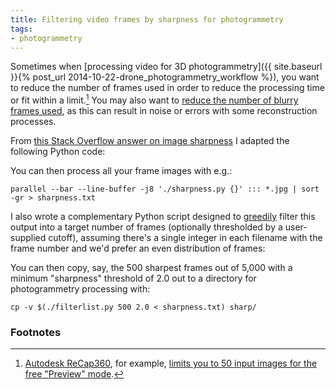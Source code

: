```yaml
---
title: Filtering video frames by sharpness for photogrammetry
tags:
- photogrammetry
---
```


Sometimes when [processing video for 3D photogrammetry]({{ site.baseurl }}{% post_url 2014-10-22-drone_photogrammetry_workflow %}), you want to reduce the number of frames used in order to reduce the processing time or fit within a limit.[^recap360] You may also want to [reduce the number of blurry frames used](https://groups.google.com/forum/#!searchin/vsfm/video/vsfm/3nplT9Tmyuw/56UAm497oaMJ), as this can result in noise or errors with some reconstruction processes.

From [this Stack Overflow answer on image sharpness](http://stackoverflow.com/a/26014796) I adapted the following Python code:

<script src="https://gist.github.com/ryanfb/1fee5bda078c786d21f0.js?file=sharpness.py"></script>

You can then process all your frame images with e.g.:

    parallel --bar --line-buffer -j8 './sharpness.py {}' ::: *.jpg | sort -gr > sharpness.txt

I also wrote a complementary Python script designed to [greedily](http://en.wikipedia.org/wiki/Greedy_algorithm) filter this output into a target number of frames (optionally thresholded by a user-supplied cutoff), assuming there's a single integer in each filename with the frame number and we'd prefer an even distribution of frames:

<script src="https://gist.github.com/ryanfb/1fee5bda078c786d21f0.js?file=filterlist.py"></script>

You can then copy, say, the 500 sharpest frames out of 5,000 with a minimum "sharpness" threshold of 2.0 out to a directory for photogrammetry processing with:

    cp -v $(./filterlist.py 500 2.0 < sharpness.txt) sharp/

### Footnotes

[^recap360]: [Autodesk ReCap360](https://recap360.autodesk.com/), for example, [limits you to 50 input images for the free "Preview" mode](http://forums.autodesk.com/t5/photo-on-recap360/image-number-limit/td-p/51/28256).
